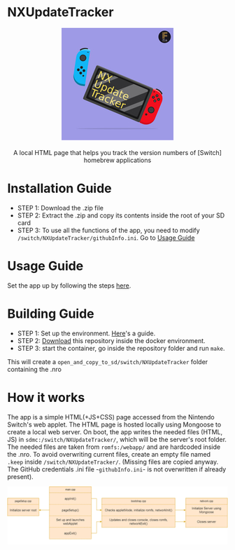 # NXUpdateTracker
<p align="center">
  <img src="/icon.jpg" alt="NXUpdateTracker icon">
  <br><br>
  A local HTML page that helps you track the version numbers of [Switch] homebrew applications
</p>

# Installation Guide
- STEP 1: Download the .zip file
- STEP 2: Extract the .zip and copy its contents inside the root of your SD card
- STEP 3: To use all the functions of the app, you need to modify `/switch/NXUpdateTracker/githubInfo.ini`. Go to [Usage Guide](https://github.com/F-l-a/NXUpdateTracker#Usage-Guide)

# Usage Guide
Set the app up by following the steps [here](https://github.com/F-l-a/NXUpdateTracker/blob/main/Guides/README.md).

# Building Guide
- STEP 1: Set up the environment. [Here](https://blog.teamneptune.net/getting-started-with-nintendo-switch-homebrew-development/)'s a guide.
- STEP 2: [Download](https://github.com/F-l-a/NXUpdateTracker/archive/refs/heads/main.zip) this repository inside the docker environment.
- STEP 3: start the container, go inside the repository folder and run `make`.

This will create a `open_and_copy_to_sd/switch/NXUpdateTracker` folder containing the .nro

# How it works
The app is a simple HTML(+JS+CSS) page accessed from the Nintendo Switch's web applet. The HTML page is hosted locally using Mongoose to create a local web server.
On boot, the app writes the needed files (HTML, JS) in `sdmc:/switch/NXUpdateTracker/`, which will be the server's root folder. The needed files are taken from `romfs:/webapp/` and are hardcoded inside the .nro. To avoid overwriting current files, create an empty file named `.keep` inside `/switch/NXUpdateTracker/`. (Missing files are copied anyway. The GitHub credentials .ini file -`githubInfo.ini`- is not overwritten if already present).
<p align="center">
  <img src="/Guides/logic.png" alt="Logic diagram">
</p>
